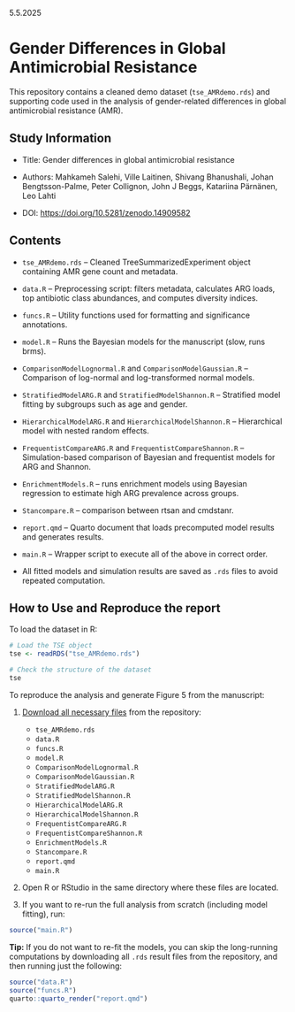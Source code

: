 5.5.2025

# Gender Differences in Global Antimicrobial Resistance

This repository contains a cleaned demo dataset (`tse_AMRdemo.rds`) and supporting code used in the analysis of gender-related differences in global antimicrobial resistance (AMR).

## Study Information

-   Title: Gender differences in global antimicrobial resistance

-   Authors: Mahkameh Salehi, Ville Laitinen, Shivang Bhanushali, Johan Bengtsson-Palme, Peter Collignon, John J Beggs, Katariina Pärnänen, Leo Lahti

-   DOI: <https://doi.org/10.5281/zenodo.14909582>

## Contents

-   `tse_AMRdemo.rds` – Cleaned TreeSummarizedExperiment object containing AMR gene count and metadata.

-   `data.R` – Preprocessing script: filters metadata, calculates ARG loads, top antibiotic class abundances, and computes diversity indices.

-   `funcs.R` – Utility functions used for formatting and significance annotations.

-   `model.R` – Runs the Bayesian models for the manuscript (slow, runs brms).

-   `ComparisonModelLognormal.R` and `ComparisonModelGaussian.R` – Comparison of log-normal and log-transformed normal models.

-   `StratifiedModelARG.R` and `StratifiedModelShannon.R` – Stratified model fitting by subgroups such as age and gender.

-   `HierarchicalModelARG.R` and `HierarchicalModelShannon.R` – Hierarchical model with nested random effects.

-   `FrequentistCompareARG.R` and `FrequentistCompareShannon.R` – Simulation-based comparison of Bayesian and frequentist models for ARG and Shannon.

-   `EnrichmentModels.R`  – runs enrichment models using Bayesian regression to estimate high ARG prevalence across groups.

-   `Stancompare.R` – comparison between rtsan and cmdstanr.

-   `report.qmd` – Quarto document that loads precomputed model results and generates results.

-    `main.R` – Wrapper script to execute all of the above in correct order.

-    All fitted models and simulation results are saved as `.rds` files to avoid repeated computation.

## How to Use and Reproduce the report

To load the dataset in R:

``` r
# Load the TSE object
tse <- readRDS("tse_AMRdemo.rds")

# Check the structure of the dataset
tse
```

To reproduce the analysis and generate Figure 5 from the manuscript:

1.  [Download all necessary files](https://github.com/microbiome/data/blob/main/Salehi2025) from the repository:

    - `tse_AMRdemo.rds`
    - `data.R`
    - `funcs.R`
    - `model.R`
    - `ComparisonModelLognormal.R`
    - `ComparisonModelGaussian.R`
    - `StratifiedModelARG.R`
    - `StratifiedModelShannon.R`
    - `HierarchicalModelARG.R`
    - `HierarchicalModelShannon.R`
    - `FrequentistCompareARG.R`
    - `FrequentistCompareShannon.R`
    - `EnrichmentModels.R`
    - `Stancompare.R`
    - `report.qmd`
    - `main.R`

2.  Open R or RStudio in the same directory where these files are located.

3. If you want to re-run the full analysis from scratch (including model fitting), run:

```r
source("main.R")
```

**Tip:** If you do not want to re-fit the models, you can skip the long-running computations by downloading all `.rds` result files from the repository, and then running just the following:

```r
source("data.R")
source("funcs.R")
quarto::quarto_render("report.qmd")
```
